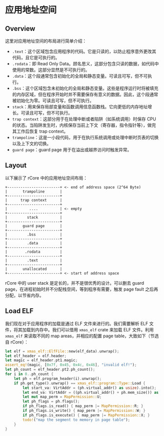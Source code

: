 # 应用地址空间

## Overview

这里对应用地址空间的布局进行简单介绍：

- `.text`：这个区域包含应用程序的代码。它是只读的，以防止程序意外更改其代码，且它是可执行的。
- `.rodata`：即 Read Only Data。顾名思义，这部分包含只读的数据，如代码中使用的常数。这部分显然是不可执行的。
- `.data`：这个段通常包含初始化的全局和静态变量。可读且可写，但不可执行。
- `.bss`：这个区域包含未初始化的全局和静态变量。这些是程序运行时将被填充的内存区域，但在程序开始时并不需要保存有意义的数据。因此，这个段通常被初始化为零。可读且可写，但不可执行。
- `stack`：用来保存局部变量和函数调用信息函数栈。它向更低的内存地址增长。可读且可写，但不可执行。
- `trap context`：这部分用于在处理中断或者陷阱（如系统调用）时保存 CPU 的状态。当陷阱发生时，内核保存当前上下文（寄存器，指令指针等），做完其工作后恢复 trap context。
- `trampoline`：这是一小段代码，用于在执行系统调用或处理中断时页表的切换以及上下文的切换。
- `guard page`：guard page 用于在溢出或越界访问时触发异常。

## Layout

以下展示了 rCore 中的应用地址空间布局：

```plain
+------------------------+ <- end of address space (2^64 Byte)
|       trampoline       | 
+------------------------+
|      trap context      | 
+------------------------+
|          ....          | <- empty
+------------------------+ 
|         stack          |
+------------------------+
|       guard page       |
+------------------------+
|         .bss           |
+------------------------+
|         .data          |
+------------------------+
|        .rodata         |
+------------------------+
|         .text          |
+------------------------+
|       unallocated      |
+------------------------+ <- start of address space
```

rCore 中的 user stack 是定长的，并不是很优秀的设计。可以删去 guard page，在进程初始时并不分配栈空间，等到程序有需要，触发 page fault 之后再分配，以节省内存。

## Load ELF

我们现在对于应用程序的加载是通过 ELF 文件来进行的。我们需要解析 ELF 文件，将其加载到内存中。我们可以借用 `xmas_elf` crate 来加载 ELF 文件。利用 `xmas_elf` 来读取不同的 map areas，并相应的配置 page table，大致如下（节选自 rCore）：

```rust
let elf = xmas_elf::ElfFile::new(elf_data).unwrap();
let elf_header = elf.header;
let magic = elf_header.pt1.magic;
assert_eq!(magic, [0x7f, 0x45, 0x4c, 0x46], "invalid elf!");
let ph_count = elf_header.pt2.ph_count();
for i in 0..ph_count {
    let ph = elf.program_header(i).unwrap();
    if ph.get_type().unwrap() == xmas_elf::program::Type::Load {
        let start_va: VirtAddr = (ph.virtual_addr() as usize).into();
        let end_va: VirtAddr = ((ph.virtual_addr() + ph.mem_size()) as usize).into();
        let mut map_perm = MapPermission::U;
        let ph_flags = ph.flags();
        if ph_flags.is_read() { map_perm |= MapPermission::R; }
        if ph_flags.is_write() { map_perm |= MapPermission::W; }
        if ph_flags.is_execute() { map_perm |= MapPermission::X; }
        todo!("map the segment to memory in page table");
    }
}
```

